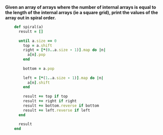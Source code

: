 **Given an array of arrays where the number of internal arrays is equal to the length of the internal arrays (ie a square grid), print the values of the array out in spiral order.**

  ```ruby
      def spiral(a)
        result = []
    
        until a.size == 0
          top = a.shift
          right = [*(0..a.size - 1)].map do |n|
            a[n].pop
          end 
    
          bottom = a.pop 
    
          left = [*(1..a.size - 1)].map do |n|
            a[n].shift
          end 
    
          result += top if top
          result += right if right
          result += bottom.reverse if bottom
          result += left.reverse if left
        end
    
        result
      end
  ```
